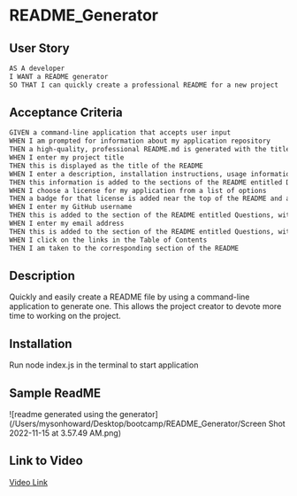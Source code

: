 # README_Generator        

## User Story 
```md
AS A developer
I WANT a README generator
SO THAT I can quickly create a professional README for a new project
```

## Acceptance Criteria
```md
GIVEN a command-line application that accepts user input
WHEN I am prompted for information about my application repository
THEN a high-quality, professional README.md is generated with the title of my project and sections entitled Description, Table of Contents, Installation, Usage, License, Contributing, Tests, and Questions
WHEN I enter my project title
THEN this is displayed as the title of the README
WHEN I enter a description, installation instructions, usage information, contribution guidelines, and test instructions
THEN this information is added to the sections of the README entitled Description, Installation, Usage, Contributing, and Tests
WHEN I choose a license for my application from a list of options
THEN a badge for that license is added near the top of the README and a notice is added to the section of the README entitled License that explains which license the application is covered under
WHEN I enter my GitHub username
THEN this is added to the section of the README entitled Questions, with a link to my GitHub profile
WHEN I enter my email address
THEN this is added to the section of the README entitled Questions, with instructions on how to reach me with additional questions
WHEN I click on the links in the Table of Contents
THEN I am taken to the corresponding section of the README
```

## Description
Quickly and easily create a README file by using a command-line application to generate one. This allows the project creator to devote more time to working on the project.

## Installation
Run node index.js in the terminal to start application

## Sample ReadME
![readme generated using the generator](/Users/mysonhoward/Desktop/bootcamp/README_Generator/Screen Shot 2022-11-15 at 3.57.49 AM.png)

## Link to Video
[Video Link](https://youtu.be/O0AmVdfbSjc)
